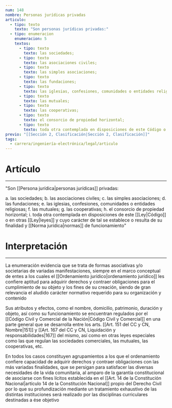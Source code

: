 ```yaml
---
num: 148
nombre: Personas jurídicas privadas
articulo:
  - tipo: texto
    texto: "Son personas jurídicas privadas:"
  - tipo: enumeracion
    enumeracion: 5
    textos:
      - tipo: texto
        texto: las sociedades;
      - tipo: texto
        texto: las asociaciones civiles;
      - tipo: texto
        texto: las simples asociaciones;
      - tipo: texto
        texto: las fundaciones;
      - tipo: texto
        texto: las iglesias, confesiones, comunidades o entidades religiosas;
      - tipo: texto
        texto: las mutuales;
      - tipo: texto
        texto: las cooperativas;
      - tipo: texto
        texto: el consorcio de propiedad horizontal;
      - tipo: texto
        texto: toda otra contemplada en disposiciones de este Código o en otras leyes y cuyo carácter de tal se establece o resulta de su finalidad y normas de funcionamiento.
previo: "[[Sección 2, Clasificación|Sección 2, Clasificación]]"
tags:
  - carrera/ingeniería-electrónica/legal/articulo
---
```

# Artículo
---
"Son [[Persona jurídica|personas jurídicas]] privadas:

 a. las sociedades;
 b. las asociaciones civiles;
 c. las simples asociaciones;
 d. las fundaciones;
 e. las iglesias, confesiones, comunidades o entidades religiosas;
 f. las mutuales;
 g. las cooperativas;
 h. el consorcio de propiedad horizontal;
 i. toda otra contemplada en disposiciones de este [[Ley|Código]] o en otras [[Ley|leyes]] y cuyo carácter de tal se establece o resulta de su finalidad y [[Norma jurídica|normas]] de funcionamiento"

# Interpretación
---
La enumeración evidencia que se trata de formas asociativas y/o societarias de variadas manifestaciones, siempre en el marco conceptual de entes a los cuales el [[Ordenamiento jurídico|ordenamiento jurídico]] les confiere aptitud para adquirir derechos y contraer obligaciones para el cumplimiento de su objeto y los fines de su creación, siendo de gran relevancia el aludido carácter normativo requerido para su organización y contenido

Sus atributos y efectos, como el nombre, domicilio, patrimonio, duración y objeto, así como su funcionamiento se encuentran regulados por el [[Código Civil y Comercial de la Nación|Código Civil y Comercial]] en una parte general que se desarrolla entre los arts. [[Art. 151 del CC y CN, Nombre|151]] y [[Art. 167 del CC y CN, Liquidación y responsabilidades|167]] del mismo, así como en otras leyes especiales como las que regulan las sociedades comerciales, las mutuales, las cooperativas, etc.

En todos los casos constituyen agrupamientos a los que el ordenamiento confiere capacidad de adquirir derechos y contraer obligaciones con las más variadas finalidades, que se persigan para satisfacer las diversas necesidades de la vida comunitaria, al amparo de la garantía constitucional de asociarse con fines lícitos establecida en el [[Art. 14 de la Constitución Nacional|artículo 14 de la Constitución Nacional]] propio del Derecho Civil por lo que su profundización mediante un tratamiento exhaustivo de las distintas instituciones será realizado por las disciplinas curriculares destinadas a ése objetivo

